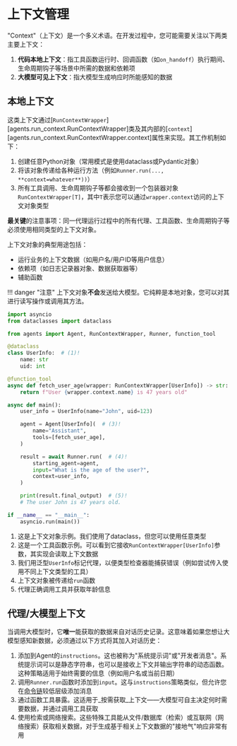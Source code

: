 # 上下文管理

"Context"（上下文）是一个多义术语。在开发过程中，您可能需要关注以下两类主要上下文：

1. **代码本地上下文**：指工具函数运行时、回调函数（如`on_handoff`）执行期间、生命周期钩子等场景中所需的数据和依赖项
2. **大模型可见上下文**：指大模型生成响应时所能感知的数据

## 本地上下文

这类上下文通过[`RunContextWrapper`][agents.run_context.RunContextWrapper]类及其内部的[`context`][agents.run_context.RunContextWrapper.context]属性来实现。其工作机制如下：

1. 创建任意Python对象（常用模式是使用dataclass或Pydantic对象）
2. 将该对象传递给各种运行方法（例如`Runner.run(..., **context=whatever**))`）
3. 所有工具调用、生命周期钩子等都会接收到一个包装器对象`RunContextWrapper[T]`，其中`T`表示您可以通过`wrapper.context`访问的上下文对象类型

**最关键**的注意事项：同一代理运行过程中的所有代理、工具函数、生命周期钩子等必须使用相同类型的上下文对象。

上下文对象的典型用途包括：
- 运行业务的上下文数据（如用户名/用户ID等用户信息）
- 依赖项（如日志记录器对象、数据获取器等）
- 辅助函数

!!! danger "注意"
    上下文对象**不会**发送给大模型。它纯粹是本地对象，您可以对其进行读写操作或调用其方法。

```python
import asyncio
from dataclasses import dataclass

from agents import Agent, RunContextWrapper, Runner, function_tool

@dataclass
class UserInfo:  # (1)!
    name: str
    uid: int

@function_tool
async def fetch_user_age(wrapper: RunContextWrapper[UserInfo]) -> str:  # (2)!
    return f"User {wrapper.context.name} is 47 years old"

async def main():
    user_info = UserInfo(name="John", uid=123)

    agent = Agent[UserInfo](  # (3)!
        name="Assistant",
        tools=[fetch_user_age],
    )

    result = await Runner.run(  # (4)!
        starting_agent=agent,
        input="What is the age of the user?",
        context=user_info,
    )

    print(result.final_output)  # (5)!
    # The user John is 47 years old.

if __name__ == "__main__":
    asyncio.run(main())
```

1. 这是上下文对象示例。我们使用了dataclass，但您可以使用任意类型
2. 这是一个工具函数示例。可以看到它接收`RunContextWrapper[UserInfo]`参数，其实现会读取上下文数据
3. 我们用泛型`UserInfo`标记代理，以便类型检查器能捕获错误（例如尝试传入使用不同上下文类型的工具）
4. 上下文对象被传递给`run`函数
5. 代理正确调用工具并获取年龄信息

## 代理/大模型上下文

当调用大模型时，它**唯一**能获取的数据来自对话历史记录。这意味着如果您想让大模型感知新数据，必须通过以下方式将其加入对话历史：

1. 添加到Agent的`instructions`。这也被称为"系统提示词"或"开发者消息"。系统提示词可以是静态字符串，也可以是接收上下文并输出字符串的动态函数。这种策略适用于始终需要的信息（例如用户名或当前日期）
2. 调用`Runner.run`函数时添加到`input`。这与`instructions`策略类似，但允许您在[命令链](https://cdn.openai.com/spec/model-spec-2024-05-08.html#follow-the-chain-of-command)较低层级添加消息
3. 通过函数工具暴露。这适用于_按需获取_上下文——大模型可自主决定何时需要数据，并通过调用工具获取
4. 使用检索或网络搜索。这些特殊工具能从文件/数据库（检索）或互联网（网络搜索）获取相关数据，对于生成基于相关上下文数据的"接地气"响应非常有用
